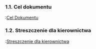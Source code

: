### 1.1. Cel dokumentu

:[Cel Dokumentu](cel.dokumentu.md)


### 1.2. Streszczenie dla kierownictwa

:[Streszczenie dla kierownictwa](streszczenie.dla.kierownictwa.md)